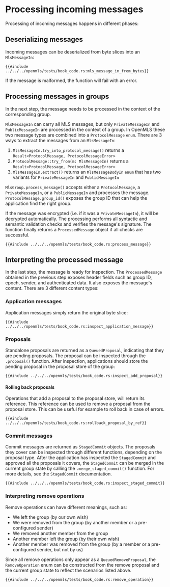 # Processing incoming messages

Processing of incoming messages happens in different phases:

## Deserializing messages

Incoming messages can be deserialized from byte slices into an `MlsMessageIn`:

```rust,no_run,noplayground
{{#include ../../../openmls/tests/book_code.rs:mls_message_in_from_bytes}}
```

If the message is malformed, the function will fail with an error.

## Processing messages in groups

In the next step, the message needs to be processed in the context of the
corresponding group.

`MlsMessageIn` can carry all MLS messages, but only `PrivateMessageIn` and
`PublicMessageIn` are processed in the context of a group. In OpenMLS these two
message types are combined into a `ProtocolMessage` `enum`. There are 3 ways to
extract the messages from an `MlsMessageIn`:

1. `MlsMessageIn.try_into_protocol_message()` returns a `Result<ProtocolMessage, ProtocolMessageError>`
2. `ProtocolMessage::try_from(m: MlsMessageIn)` returns a `Result<ProtocolMessage, ProtocolMessageError>`
3. `MlsMessageIn.extract()` returns an `MlsMessageBodyIn` `enum` that has two
   variants for `PrivateMessageIn` and `PublicMessageIn`

`MlsGroup.process_message()` accepts either a `ProtocolMessage`, a
`PrivateMessageIn`, or a `PublicMessageIn` and processes the message.
`ProtocolMessage.group_id()` exposes the group ID that can help the application
find the right group.

If the message was encrypted (i.e. if it was a `PrivateMessageIn`), it will be
decrypted automatically. The processing performs all syntactic and semantic
validation checks and verifies the message's signature. The function finally
returns a `ProcessedMessage` object if all checks are successful.

```rust,no_run,noplayground
{{#include ../../../openmls/tests/book_code.rs:process_message}}
```

## Interpreting the processed message

In the last step, the message is ready for inspection. The `ProcessedMessage`
obtained in the previous step exposes header fields such as group ID, epoch,
sender, and authenticated data. It also exposes the message's content. There are
3 different content types:

### Application messages

Application messages simply return the original byte slice:

```rust,no_run,noplayground
{{#include ../../../openmls/tests/book_code.rs:inspect_application_message}}
```

### Proposals

Standalone proposals are returned as a `QueuedProposal`, indicating that they are pending proposals. The proposal can be inspected through the `.proposal()` function. After inspection, applications should store the pending proposal in the proposal store of the group:

```rust,no_run,noplayground
{{#include ../../../openmls/tests/book_code.rs:inspect_add_proposal}}
```

#### Rolling back proposals

Operations that add a proposal to the proposal store, will return its reference. This reference can be used to remove
a proposal from the proposal store. This can be useful for example to roll back in case of errors.

```rust,no_run,noplayground
{{#include ../../../openmls/tests/book_code.rs:rollback_proposal_by_ref}}
```

### Commit messages

Commit messages are returned as `StagedCommit` objects. The proposals they cover can be inspected through different functions, depending on the proposal type. After the application has inspected the `StagedCommit` and approved all the proposals it covers, the `StagedCommit` can be merged in the current group state by calling the `.merge_staged_commit()` function. For more details, see the `StagedCommit` documentation.

```rust,no_run,noplayground
{{#include ../../../openmls/tests/book_code.rs:inspect_staged_commit}}
```

### Interpreting remove operations

Remove operations can have different meanings, such as:

- We left the group (by our own wish)
- We were removed from the group (by another member or a pre-configured sender)
- We removed another member from the group
- Another member left the group (by their own wish)
- Another member was removed from the group (by a member or a pre-configured sender, but not by us)

Since all remove operations only appear as a `QueuedRemoveProposal`, the `RemoveOperation` enum can be constructed from the remove proposal and the current group state to reflect the scenarios listed above.

```rust,no_run,noplayground
{{#include ../../../openmls/tests/book_code.rs:remove_operation}}
```
